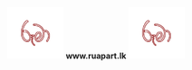 <p align="center" font-size="100px"><b><img src="https://github.com/Nirmana-KAS/Ruma-Website--Web-Application-Development-/blob/main/img/a.png" width="100px"> www.ruapart.lk <img src="https://github.com/Nirmana-KAS/Ruma-Website--Web-Application-Development-/blob/main/img/a.png" width="100px"></b></p>

